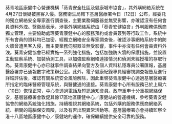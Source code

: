 葵青地區康健中心營運機構「葵青安全社區及健康城市協會」，其外購網絡系統在4月27日懷疑被黑客入侵。醫務衞生局轄下基層醫療署今日（12日）公布，經委託的獨立網絡安全專家進行調查後，主要業務伺服器並無受影響，亦確認沒有任何會員資料外洩。醫衞局表示，涉事外購網絡系統由「葵青安健協會」外判服務供應商獨立管理，主要協助處理葵青康健中心的服務預約或會員簽到等行政工作，系統中所有會員的資料均已加密。經獨立網絡安全專家調查後，確認涉事網絡系統中的防火牆曾遭黑客入侵，而主要業務伺服器並無受影響，事件中亦沒有任何會員資料外洩。葵青安健協會已經實施一系列強化措施，包括加強防火牆的保護措施，並設置主動監察系統、加裝偵測工具，以加強監察網絡連接情況和偵測未經授權的存取行為。葵青康健中心亦已就事件調查結果向警方及個人資料私隱專員公署匯報，基層醫療署亦已通報數字政策辦公室。此外，電子健康紀錄專員經審視調查報告及進行詳細評估後，確認有關系統安全風險解除，因此重啓葵青康健中心透過基層醫療署所指定的臨床醫療管理系統，與醫健通的連接。葵青康健中心所有服務已於上周六（10日）恢復正常，中心會透過電話及短訊通知會員。政府重申十分重視網絡保安，基層醫療署會敦促其餘17區地區康健中心／康健站的營運機構，參考葵青安健協會的網絡系統強化措施，持續檢視其網絡系統，包括外購的服務供應商網絡系統、相關的電腦保安風險，以及有否出現異常活動等。基層醫療署亦會持續監察全港十八區地區康健中心／康健站的運作，確保繼續提供安全可靠的服務。